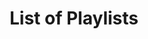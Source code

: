 ---
layout: index
title: List of Playlists
playlists: [    
    # the-origin,        
    the-experiment,
    the-prototype,
    # the-product,
    the-order,
    recent-releases,
    flood-features,
    # under-development
]
---